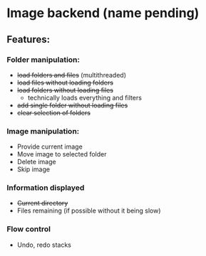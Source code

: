 # Image backend (name pending)

## Features:

### Folder manipulation:
- ~~load folders and files~~ (multithreaded)
- ~~load files without loading folders~~
- ~~load folders without loading files~~
    - technically loads everything and filters
- ~~add single folder without loading files~~
- ~~clear selection of folders~~

### Image manipulation:
- Provide current image
- Move image to selected folder
- Delete image
- Skip image

### Information displayed
- ~~Current directory~~
- Files remaining (if possible without it being slow)

### Flow control
- Undo, redo stacks